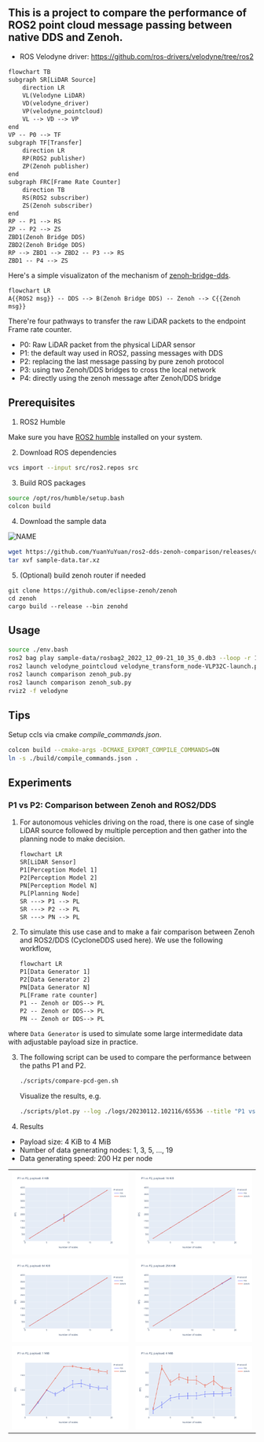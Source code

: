 ## This is a project to compare the performance of ROS2 point cloud message passing between native DDS and Zenoh.

* ROS Velodyne driver: https://github.com/ros-drivers/velodyne/tree/ros2


```mermaid
flowchart TB
subgraph SR[LiDAR Source]
    direction LR
    VL(Velodyne LiDAR)
    VD(velodyne_driver)
    VP(velodyne_pointcloud)
    VL --> VD --> VP
end
VP -- P0 --> TF
subgraph TF[Transfer]
    direction LR
    RP(ROS2 publisher)
    ZP(Zenoh publisher)
end
subgraph FRC[Frame Rate Counter]
    direction TB
    RS(ROS2 subscriber)
    ZS(Zenoh subscriber)
end
RP -- P1 --> RS
ZP -- P2 --> ZS
ZBD1(Zenoh Bridge DDS)
ZBD2(Zenoh Bridge DDS)
RP --> ZBD1 --> ZBD2 -- P3 --> RS
ZBD1 -- P4 --> ZS
```

Here's a simple visualizaton of the mechanism of [zenoh-bridge-dds](https://github.com/eclipse-zenoh/zenoh-plugin-dds).

```mermaid
flowchart LR
A{{ROS2 msg}} -- DDS --> B(Zenoh Bridge DDS) -- Zenoh --> C{{Zenoh msg}}
```

There're four pathways to transfer the raw LiDAR packets to the endpoint Frame rate counter.

* P0: Raw LiDAR packet from the physical LiDAR sensor
* P1: the default way used in ROS2, passing messages with DDS
* P2: replacing the last message passing by pure zenoh protocol
* P3: using two Zenoh/DDS bridges to cross the local network
* P4: directly using the zenoh message after Zenoh/DDS bridge


## Prerequisites

1. ROS2 Humble

Make sure you have [ROS2 humble](https://docs.ros.org/en/humble/Installation.html) installed on your system.

2. Download ROS dependencies
```bash
vcs import --input src/ros2.repos src
```

3. Build ROS packages

```bash
source /opt/ros/humble/setup.bash
colcon build
```


4. Download the sample data

![NAME](./pic/demo.gif)

```bash
wget https://github.com/YuanYuYuan/ros2-dds-zenoh-comparison/releases/download/2022-12-15/sample-data.tar.xz
tar xvf sample-data.tar.xz
```

5. (Optional) build zenoh router if needed
```
git clone https://github.com/eclipse-zenoh/zenoh
cd zenoh
cargo build --release --bin zenohd
```

## Usage

```bash
source ./env.bash
ros2 bag play sample-data/rosbag2_2022_12_09-21_10_35_0.db3 --loop -r 1
ros2 launch velodyne_pointcloud velodyne_transform_node-VLP32C-launch.py
ros2 launch comparison zenoh_pub.py
ros2 launch comparison zenoh_sub.py
rviz2 -f velodyne
```


## Tips

Setup ccls via cmake _compile_commands.json_.

```bash
colcon build --cmake-args -DCMAKE_EXPORT_COMPILE_COMMANDS=ON
ln -s ./build/compile_commands.json .
```

## Experiments

### P1 vs P2: Comparison between Zenoh and ROS2/DDS

1. For autonomous vehicles driving on the road, there is one case of single LiDAR source followed
by multiple perception and then gather into the planning node to make decision.
    ```mermaid
    flowchart LR
    SR[LiDAR Sensor]
    P1[Perception Model 1]
    P2[Perception Model 2]
    PN[Perception Model N]
    PL[Planning Node]
    SR ---> P1 --> PL
    SR ---> P2 --> PL
    SR ---> PN --> PL
    ```
2. To simulate this use case and to make a fair comparison between Zenoh and ROS2/DDS (CycloneDDS used here). We use the following workflow,
    ```mermaid
    flowchart LR
    P1[Data Generator 1]
    P2[Data Generator 2]
    PN[Data Generator N]
    PL[Frame rate counter]
    P1 -- Zenoh or DDS--> PL
    P2 -- Zenoh or DDS--> PL
    PN -- Zenoh or DDS--> PL
    ```
where `Data Generator` is used to simulate some large intermedidate data with adjustable payload size in practice.


3. The following script can be used to compare the performance between the paths P1 and P2.
    ```bash
    ./scripts/compare-pcd-gen.sh
    ```

    Visualize the results, e.g.

    ```bash
    ./scripts/plot.py --log ./logs/20230112.102116/65536 --title "P1 vs P2, payload: 64 KiB"
    ```

4. Results

* Payload size: 4 KiB to 4 MiB
* Number of data generating nodes: 1, 3, 5, ..., 19
* Data generating speed: 200 Hz per node

|                                         |                                          |
| -                                       | -                                        |
| ![NAME](./pic/results/P1-P2-4-KiB.png)  | ![NAME](./pic/results/P1-P2-16-KiB.png)  |
| ![NAME](./pic/results/P1-P2-64-KiB.png) | ![NAME](./pic/results/P1-P2-256-KiB.png) |
| ![NAME](./pic/results/P1-P2-1-MiB.png)  | ![NAME](./pic/results/P1-P2-4-MiB.png)   |
